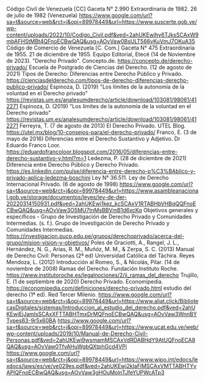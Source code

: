 

























Código Civil de Venezuela [CC] Gaceta N° 2.990 Extraordinaria de 1982. 26 de julio de 1982 (Venezuela) https://www.google.com/url?sa=t&source=web&rct=j&opi=89978449&url=https://www.suscerte.gob.ve/wp-content/uploads/2022/10/Codigo_Civil.pdf&ved=2ahUKEwihy6TJksSCAxW9mbAFHStMBt4QFnoECBwQAQ&usg=AOvVaw0BsULT566vKuVmJ7OKuA35
Código de Comercio de Venezuela [C. Com.] Gaceta N° 475 Extraordinaria de 1955. 21 de diciembre de 1955.
Equipo Editorial, Etecé (14 de Noviembre de 2023). "Derecho Privado". Concepto.de. https://concepto.de/derecho-privado/
Escuela de Postgrado de Ciencias del Derecho. (12 de agosto de 2021) Tipos de Derecho: Diferencias entre Derecho Público y Privado. https://cienciasdelderecho.com/tipos-de-derecho-diferencias-derecho-publico-privado/
Espinoza, D. (2019) "Los límites de la autonomía de la voluntad en el Derecho privado" https://revistas.um.es/analesumderecho/article/download/103081/98061/412271
Espinoza, D. (2019) "Los límites de la autonomía de la voluntad en el Derecho privado" https://revistas.um.es/analesumderecho/article/download/103081/98061/412271
Ferreyra, T. (7 de agosto de 2013) El Derecho Privado. UTEL Blog. https://utel.mx/blog/10-consejos-para/el-derecho-privado/
Franco, E. (3 de mayo de 2016) Diferencias entre el Derecho Sustantivo y Adjetivo. Dr Eduardo Franco Loor. https://eduardofrancoloor.blogspot.com/2016/05/diferencias-entre-derecho-sustantivo-y.html?m=1
Ledezma, P. (28 de diciembre de 2021) Diferencia entre Derecho Público y Derecho Privado. https://es.linkedin.com/pulse/diferencia-entre-derecho-p%C3%BAblico-y-privado-aplica-ledezma-boschini
Ley N° 36.511. Ley de Derecho Internacional Privado. (6 de agosto de 1998) https://www.google.com/url?sa=t&source=web&rct=j&opi=89978449&url=https://www.asambleanacional.gob.ve/storage/documentos/leyes/ley-de-der-20220314150931.pdf&ved=2ahUKEwi1kez_kcSCAxV1RTABHbVHBqQQFnoECBwQAQ&usg=AOvVaw3O5MU7tnMsBBVmB1d6xcKq
Objetivos generales y específicos - Grupo de Investigación de Derecho Privado y Comunidades Intermedias. (s. f.). Grupo de Investigación de Derecho Privado y Comunidades Intermedias. https://investigacion.pucp.edu.pe/grupos/derechoprivado/acerca-del-grupo/mision-vision-y-objetivos/
Poles de Graciotti, A., Rangel, J. L., Hernández, N. G., Arias, R. M., Muñóz, M. M., & Zerpa, S. C. (2013) Manual de Derecho Civil: Personas (2ª ed) Universidad Católica del Táchira. 
Reyes Mendoza, L. (2012) Introducción al 
Romeo, S., & Nicolás, Pilar. (14 de noviembre de 2008) Ramas del Derecho. Fundación Instituto Roche. https://www.institutoroche.es/legalnociones/2/ii_ramas_del_derecho
Trujillo, E. (1 de septiembre de 2020) Derecho Privado. Economipedia. https://economipedia.com/definiciones/derecho-privado.html
estudio del derecho (1ª ed). Red Tercer Milenio.
https://www.google.com/url?sa=t&source=web&rct=j&opi=89978449&url=https://www.aliat.click/BibliotecasDigitales/sistemas/Introduccion_al_estudio_del_derecho.pdf&ved=2ahUKEwjEjJamlsSCAxXFTTABHTmxDrMQFnoECBwQAQ&usg=AOvVaw3WnnBYTypes63-9r5x60BA
https://www.google.com/url?sa=t&source=web&rct=j&opi=89978449&url=https://www.ucat.edu.ve/web/wp-content/uploads/2019/10/Manual-de-Derecho-Civil-Personas.pdf&ved=2ahUKEwi9wsmamMSCAxVdRDABHdY9AtUQFnoECA8QAQ&usg=AOvVaw0TfyAHuWgbQXtphGcd4VPj
https://www.google.com/url?sa=t&source=web&rct=j&opi=89978449&url=https://www.wipo.int/edocs/lexdocs/laws/es/ve/ve029es.pdf&ved=2ahUKEwj2kIaFlMSCAxVMTTABHTYyAPIQFnoECBwQAQ&usg=AOvVaw3gHOuMolnTJfeYUPWcATp3